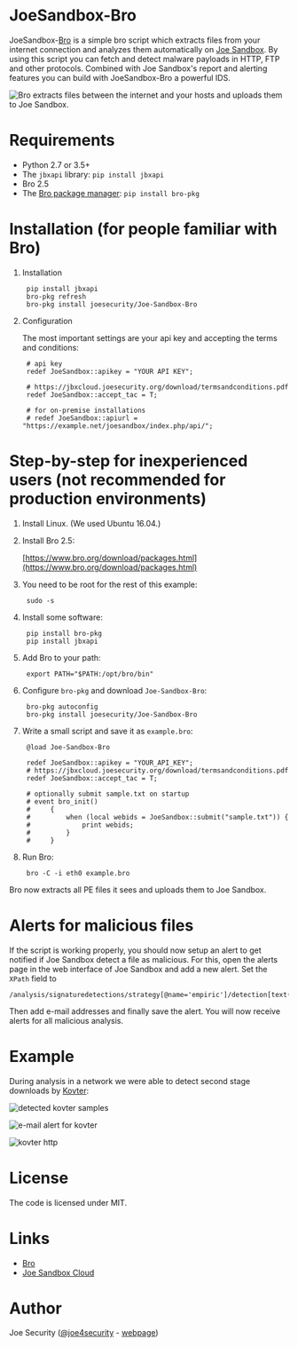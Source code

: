 # JoeSandbox-Bro

JoeSandbox-[Bro](https://www.bro.org) is a simple bro script which extracts files from your internet connection and analyzes them automatically on [Joe Sandbox](https://www.joesecurity.org/).
By using this script you can fetch and detect malware payloads in HTTP, FTP and other protocols. Combined with Joe Sandbox's report and alerting features you can build with JoeSandbox-Bro a powerful IDS.

![Bro extracts files between the internet and your hosts and uploads them to Joe Sandbox.](img/flow.png)

# Requirements

* Python 2.7 or 3.5+
* The `jbxapi` library: `pip install jbxapi`
* Bro 2.5
* The [Bro package manager](http://bro-package-manager.readthedocs.io): `pip install bro-pkg`

# Installation (for people familiar with Bro)

1. Installation

        pip install jbxapi
        bro-pkg refresh
        bro-pkg install joesecurity/Joe-Sandbox-Bro

2. Configuration

    The most important settings are your api key and accepting the terms and conditions:

        # api key
        redef JoeSandbox::apikey = "YOUR API KEY";

        # https://jbxcloud.joesecurity.org/download/termsandconditions.pdf
        redef JoeSandbox::accept_tac = T;

        # for on-premise installations
        # redef JoeSandbox::apiurl = "https://example.net/joesandbox/index.php/api/";

# Step-by-step for inexperienced users (not recommended for production environments)

1. Install Linux. (We used Ubuntu 16.04.)
2. Install Bro 2.5:

    [https://www.bro.org/download/packages.html](https://www.bro.org/download/packages.html)

3. You need to be root for the rest of this example:

        sudo -s

4. Install some software:

        pip install bro-pkg
        pip install jbxapi

5. Add Bro to your path:

        export PATH="$PATH:/opt/bro/bin"

6. Configure `bro-pkg` and download `Joe-Sandbox-Bro`:

        bro-pkg autoconfig
        bro-pkg install joesecurity/Joe-Sandbox-Bro

7. Write a small script and save it as `example.bro`:

        @load Joe-Sandbox-Bro

        redef JoeSandbox::apikey = "YOUR_API_KEY";
        # https://jbxcloud.joesecurity.org/download/termsandconditions.pdf
        redef JoeSandbox::accept_tac = T;

        # optionally submit sample.txt on startup
        # event bro_init()
        #     {
        #         when (local webids = JoeSandbox::submit("sample.txt")) {
        #             print webids;
        #         }
        #     }

8. Run Bro:

        bro -C -i eth0 example.bro

Bro now extracts all PE files it sees and uploads them to Joe Sandbox.

# Alerts for malicious files

If the script is working properly, you should now setup an alert to get notified if Joe Sandbox detect a file as malicious.
For this, open the alerts page in the web interface of Joe Sandbox and add a new alert. Set the `XPath` field to

    /analysis/signaturedetections/strategy[@name='empiric']/detection[text()='MAL']

Then add e-mail addresses and finally save the alert. You will now receive alerts for all malicious analysis.

# Example

During analysis in a network we were able to detect second stage downloads by [Kovter](www.joesecurity.org/reports/report-710857729c9adb7e41d9aac8ed842329.html):

![detected kovter samples](img/overview.png)

![e-mail alert for kovter](img/alert.png)

![kovter http](img/kovter.png)

# License

The code is licensed under MIT.

# Links

* [Bro](https://www.bro.org)
* [Joe Sandbox Cloud](https://www.joesecurity.org/joe-sandbox-cloud)

# Author

Joe Security ([@joe4security](https://twitter.com/joe4security) - [webpage](https://www.joesecurity.org))

